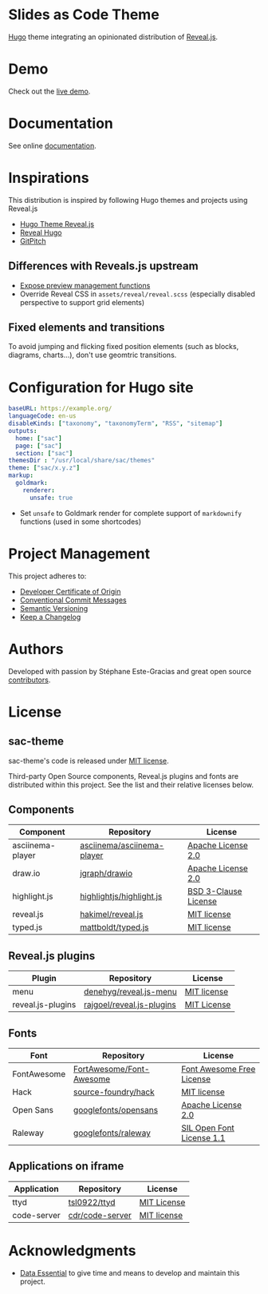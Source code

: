 # Slides as Code Theme

[Hugo](https://gohugo.io/) theme integrating an opinionated distribution of [Reveal.js](https://revealjs.com/).

# Demo
Check out the [live demo](https://sacproj.github.io/demo/).

# Documentation
See online [documentation](https://sacproj.github.io/documentation/).

# Inspirations
This distribution is inspired by following Hugo themes and projects using Reveal.js
- [Hugo Theme Reveal.js](https://github.com/RealOrangeOne/hugo-theme-revealjs)
- [Reveal Hugo](https://github.com/dzello/reveal-hugo)
- [GitPitch](https://gitpitch.com/)

## Differences with Reveals.js upstream
- [Expose preview management functions](https://github.com/hakimel/reveal.js/pull/2901)
- Override Reveal CSS in `assets/reveal/reveal.scss` (especially disabled perspective to support grid elements)

## Fixed elements and transitions
To avoid jumping and flicking fixed position elements (such as blocks, diagrams, charts...),  don't use geomtric transitions.

# Configuration for Hugo site
``` yaml
baseURL: https://example.org/
languageCode: en-us
disableKinds: ["taxonomy", "taxonomyTerm", "RSS", "sitemap"]
outputs:
  home: ["sac"]
  page: ["sac"]
  section: ["sac"]
themesDir : "/usr/local/share/sac/themes"
theme: ["sac/x.y.z"]
markup:
  goldmark:
    renderer:
      unsafe: true
```
- Set `unsafe` to Goldmark render for complete support of `markdownify` functions (used in some shortcodes)

# Project Management
This project adheres to:
- [Developer Certificate of Origin](https://developercertificate.org/)
- [Conventional Commit Messages](https://www.conventionalcommits.org/en/v1.0.0/)
- [Semantic Versioning](https://semver.org/spec/v2.0.0.html)
- [Keep a Changelog](https://keepachangelog.com/en/1.0.0/)

# Authors
Developed with passion by Stéphane Este-Gracias and great open source [contributors](https://github.com/sacproj/sac-theme/graphs/contributors).

# License
## sac-theme
sac-theme's code is released under [MIT license](LICENSE).

Third-party Open Source components, Reveal.js plugins and fonts are distributed within this project.
See the list and their relative licenses below.

## Components
| Component | Repository | License |
| --------- | ---------- | ------- |
| asciinema-player | [asciinema/asciinema-player](https://github.com/asciinema/asciinema-player) | [Apache License 2.0](https://raw.githubusercontent.com/asciinema/asciinema-player/develop/LICENSE) |
| draw.io | [jgraph/drawio](https://github.com/jgraph/drawio) | [Apache License 2.0](https://github.com/jgraph/drawio/blob/master/LICENSE) |
| highlight.js | [highlightjs/highlight.js](https://github.com/highlightjs/highlight.js) | [BSD 3-Clause License](https://github.com/highlightjs/highlight.js/blob/master/LICENSE) |
| reveal.js | [hakimel/reveal.js](https://github.com/hakimel/reveal.js) | [MIT license](https://github.com/hakimel/reveal.js/blob/master/LICENSE) |
| typed.js | [mattboldt/typed.js](https://github.com/mattboldt/typed.js/) | [MIT license](https://github.com/mattboldt/typed.js/blob/master/LICENSE.txt) |

## Reveal.js plugins
| Plugin | Repository | License |
| ------ | ---------- | ------- |
| menu | [denehyg/reveal.js-menu](https://github.com/denehyg/reveal.js-menu) | [MIT license](https://github.com/denehyg/reveal.js-menu/blob/master/LICENSE) |
| reveal.js-plugins | [rajgoel/reveal.js-plugins](https://github.com/rajgoel/reveal.js-plugins) | [MIT License](https://github.com/rajgoel/reveal.js-plugins/blob/master/LICENSE) |

## Fonts
| Font | Repository | License |
| ---- | ---------- | ------- |
| FontAwesome | [FortAwesome/Font-Awesome](https://github.com/FortAwesome/Font-Awesome) | [Font Awesome Free License](https://github.com/FortAwesome/Font-Awesome/blob/master/LICENSE.txt) |
| Hack | [source-foundry/hack](https://github.com/source-foundry/Hack) | [MIT license](https://github.com/source-foundry/Hack/blob/master/LICENSE.md) |
| Open Sans | [googlefonts/opensans](https://github.com/googlefonts/opensans) | [Apache License 2.0](https://github.com/googlefonts/opensans/blob/master/LICENSE.txt) |
| Raleway | [googlefonts/raleway](https://github.com/googlefonts/Raleway) | [SIL Open Font License 1.1](https://github.com/googlefonts/Raleway/blob/master/OFL.txt)

## Applications on iframe
| Application | Repository | License |
| ----------- | ---------- | ------- |
| ttyd | [tsl0922/ttyd](https://github.com/tsl0922/ttyd) | [MIT License](https://github.com/tsl0922/ttyd/blob/master/LICENSE) |
| code-server | [cdr/code-server](https://github.com/cdr/code-server) | [MIT license](https://github.com/cdr/code-server/blob/master/LICENSE.txt) |

# Acknowledgments
- [Data Essential](https://www.data-essential.com/) to give time and means to develop and maintain this project.
